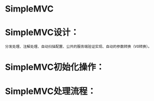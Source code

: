 # SimpleMVC

  # SimpleMVC设计：
    分发处理、注解处理、自动扫描配置、公共的服务端验证实现、自动的参数转换（VO转换）。
    
  # SimpleMVC初始化操作：
  
  
  
  # SimpleMVC处理流程：
   
